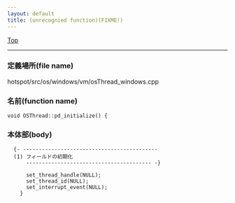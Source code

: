 ```yaml
---
layout: default
title: (unrecognied function)(FIXME!)
---
```

[Top](../index.html)

--- 
### 定義場所(file name)
hotspot/src/os/windows/vm/osThread_windows.cpp

### 名前(function name)
```
void OSThread::pd_initialize() {
```

### 本体部(body)
```
  {- -------------------------------------------
  (1) フィールドの初期化
      ---------------------------------------- -}

	  set_thread_handle(NULL);
	  set_thread_id(NULL);
	  set_interrupt_event(NULL);
	}
	
```


